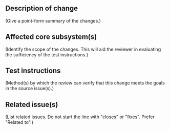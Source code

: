 ## Description of change
(Give a point-form summary of the changes.)


## Affected core subsystem(s)
(Identify the scope of the changes. This will aid the reviewer in evaluating the sufficiency of the test instructions.)


## Test instructions
(Method(s) by which the review can verify that this change meets the goals in the source issue(s).)


## Related issue(s)
(List related issues. Do not start the line with "closes" or "fixes". Prefer "Related to".)
